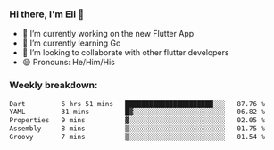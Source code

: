 ### Hi there, I'm Eli 👋
- 🔭 I’m currently working on the new Flutter App
- 🌱 I’m currently learning Go
- 🦄 I’m looking to collaborate with other flutter developers
- 😄 Pronouns: He/Him/His

### Weekly breakdown:
<!--START_SECTION:waka-->

```txt
Dart         6 hrs 51 mins   ██████████████████████░░░   87.76 %
YAML         31 mins         █▓░░░░░░░░░░░░░░░░░░░░░░░   06.82 %
Properties   9 mins          ▓░░░░░░░░░░░░░░░░░░░░░░░░   02.05 %
Assembly     8 mins          ▒░░░░░░░░░░░░░░░░░░░░░░░░   01.75 %
Groovy       7 mins          ▒░░░░░░░░░░░░░░░░░░░░░░░░   01.54 %
```

<!--END_SECTION:waka-->
